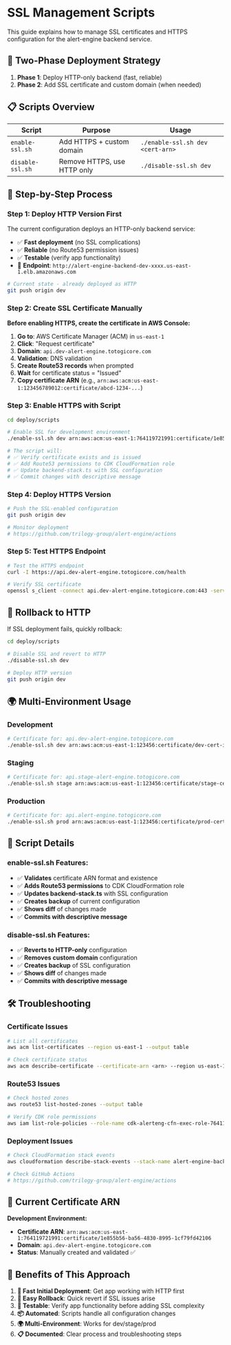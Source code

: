 # SSL Management Scripts

This guide explains how to manage SSL certificates and HTTPS configuration for the alert-engine backend service.

## 🎯 **Two-Phase Deployment Strategy**

1. **Phase 1**: Deploy HTTP-only backend (fast, reliable)
2. **Phase 2**: Add SSL certificate and custom domain (when needed)

## 📋 **Scripts Overview**

| Script | Purpose | Usage |
|--------|---------|-------|
| `enable-ssl.sh` | Add HTTPS + custom domain | `./enable-ssl.sh dev <cert-arn>` |
| `disable-ssl.sh` | Remove HTTPS, use HTTP only | `./disable-ssl.sh dev` |

## 🚀 **Step-by-Step Process**

### **Step 1: Deploy HTTP Version First**

The current configuration deploys an HTTP-only backend service:
- ✅ **Fast deployment** (no SSL complications)
- ✅ **Reliable** (no Route53 permission issues)
- ✅ **Testable** (verify app functionality)
- 📍 **Endpoint**: `http://alert-engine-backend-dev-xxxx.us-east-1.elb.amazonaws.com`

```bash
# Current state - already deployed as HTTP
git push origin dev
```

### **Step 2: Create SSL Certificate Manually**

**Before enabling HTTPS, create the certificate in AWS Console:**

1. **Go to**: AWS Certificate Manager (ACM) in `us-east-1`
2. **Click**: "Request certificate"
3. **Domain**: `api.dev-alert-engine.totogicore.com`
4. **Validation**: DNS validation
5. **Create Route53 records** when prompted
6. **Wait** for certificate status = "Issued"
7. **Copy certificate ARN** (e.g., `arn:aws:acm:us-east-1:123456789012:certificate/abcd-1234-...`)

### **Step 3: Enable HTTPS with Script**

```bash
cd deploy/scripts

# Enable SSL for development environment
./enable-ssl.sh dev arn:aws:acm:us-east-1:764119721991:certificate/1e855b56-ba56-4830-8995-1cf79fd42106

# The script will:
# ✅ Verify certificate exists and is issued
# ✅ Add Route53 permissions to CDK CloudFormation role
# ✅ Update backend-stack.ts with SSL configuration
# ✅ Commit changes with descriptive message
```

### **Step 4: Deploy HTTPS Version**

```bash
# Push the SSL-enabled configuration
git push origin dev

# Monitor deployment
# https://github.com/trilogy-group/alert-engine/actions
```

### **Step 5: Test HTTPS Endpoint**

```bash
# Test the HTTPS endpoint
curl -I https://api.dev-alert-engine.totogicore.com/health

# Verify SSL certificate
openssl s_client -connect api.dev-alert-engine.totogicore.com:443 -servername api.dev-alert-engine.totogicore.com
```

## 🔄 **Rollback to HTTP**

If SSL deployment fails, quickly rollback:

```bash
cd deploy/scripts

# Disable SSL and revert to HTTP
./disable-ssl.sh dev

# Deploy HTTP version
git push origin dev
```

## 🌍 **Multi-Environment Usage**

### **Development**
```bash
# Certificate for: api.dev-alert-engine.totogicore.com
./enable-ssl.sh dev arn:aws:acm:us-east-1:123456:certificate/dev-cert-id
```

### **Staging**
```bash
# Certificate for: api.stage-alert-engine.totogicore.com  
./enable-ssl.sh stage arn:aws:acm:us-east-1:123456:certificate/stage-cert-id
```

### **Production**
```bash
# Certificate for: api.alert-engine.totogicore.com
./enable-ssl.sh prod arn:aws:acm:us-east-1:123456:certificate/prod-cert-id
```

## 🔧 **Script Details**

### **enable-ssl.sh Features:**
- ✅ **Validates** certificate ARN format and existence
- ✅ **Adds Route53 permissions** to CDK CloudFormation role
- ✅ **Updates backend-stack.ts** with SSL configuration
- ✅ **Creates backup** of current configuration
- ✅ **Shows diff** of changes made
- ✅ **Commits with descriptive message**

### **disable-ssl.sh Features:**  
- ✅ **Reverts to HTTP-only** configuration
- ✅ **Removes custom domain** configuration
- ✅ **Creates backup** of SSL configuration
- ✅ **Shows diff** of changes made
- ✅ **Commits with descriptive message**

## 🛠️ **Troubleshooting**

### **Certificate Issues**
```bash
# List all certificates
aws acm list-certificates --region us-east-1 --output table

# Check certificate status
aws acm describe-certificate --certificate-arn <arn> --region us-east-1
```

### **Route53 Issues**
```bash
# Check hosted zones
aws route53 list-hosted-zones --output table

# Verify CDK role permissions
aws iam list-role-policies --role-name cdk-alerteng-cfn-exec-role-764119721991-us-east-1
```

### **Deployment Issues**
```bash
# Check CloudFormation stack events
aws cloudformation describe-stack-events --stack-name alert-engine-backend-dev --region us-east-1

# Check GitHub Actions
# https://github.com/trilogy-group/alert-engine/actions
```

## 📝 **Current Certificate ARN**

**Development Environment:**
- **Certificate ARN**: `arn:aws:acm:us-east-1:764119721991:certificate/1e855b56-ba56-4830-8995-1cf79fd42106`
- **Domain**: `api.dev-alert-engine.totogicore.com`
- **Status**: Manually created and validated ✅

## 🎉 **Benefits of This Approach**

1. **🚀 Fast Initial Deployment**: Get app working with HTTP first
2. **🔄 Easy Rollback**: Quick revert if SSL issues arise  
3. **🧪 Testable**: Verify app functionality before adding SSL complexity
4. **📦 Automated**: Scripts handle all configuration changes
5. **🌍 Multi-Environment**: Works for dev/stage/prod
6. **📋 Documented**: Clear process and troubleshooting steps
